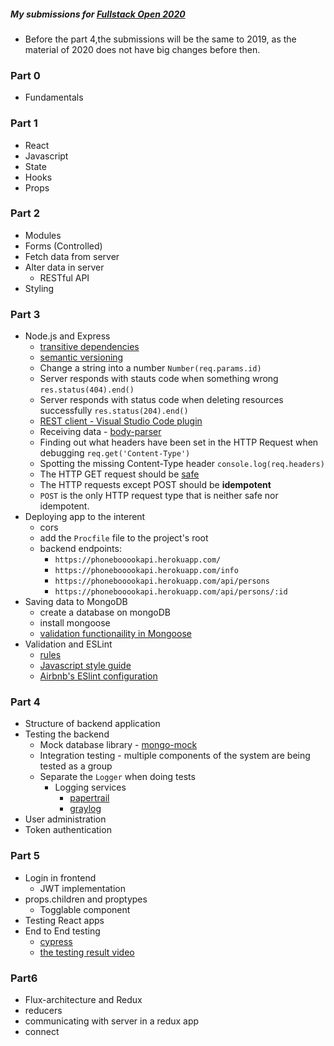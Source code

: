 ##### My submissions for [Fullstack Open 2020](https://fullstack-hy2020.github.io/en/)

- Before the part 4,the submissions will be the same to 2019, as the material of 2020 does not have big changes before then.

### Part 0

- Fundamentals

### Part 1

- React
- Javascript
- State
- Hooks
- Props

### Part 2

- Modules
- Forms (Controlled)
- Fetch data from server
- Alter data in server
  - RESTful API
- Styling

### Part 3

- Node.js and Express
  - [transitive dependencies](https://lexi-lambda.github.io/blog/2016/08/24/understanding-the-npm-dependency-model/)
  - [semantic versioning](https://docs.npmjs.com/about-semantic-versioning)
  - Change a string into a number `Number(req.params.id)`
  - Server responds with stauts code when something wrong `res.status(404).end()`
  - Server responds with status code when deleting resources successfully `res.status(204).end()`
  - [REST client - Visual Studio Code plugin](https://marketplace.visualstudio.com/items?itemName=humao.rest-client)
  - Receiving data - [body-parser](https://github.com/expressjs/body-parser)
  - Finding out what headers have been set in the HTTP Request when debugging `req.get('Content-Type')`
  - Spotting the missing Content-Type header `console.log(req.headers)`
  - The HTTP GET request should be [safe](https://www.w3.org/Protocols/rfc2616/rfc2616-sec9.html)
  - The HTTP requests except POST should be **idempotent**
  - `POST` is the only HTTP request type that is neither safe nor idempotent.
- Deploying app to the interent
  - cors
  - add the `Procfile` file to the project's root
  - backend endpoints:
    - `https://phonebooookapi.herokuapp.com/`
    - `https://phonebooookapi.herokuapp.com/info`
    - `https://phonebooookapi.herokuapp.com/api/persons`
    - `https://phonebooookapi.herokuapp.com/api/persons/:id`
- Saving data to MongoDB
  - create a database on mongoDB
  - install mongoose
  - [validation functionaility in Mongoose](https://mongoosejs.com/docs/validation.html)
- Validation and ESLint
  - [rules](https://eslint.org/docs/rules/)
  - [Javascript style guide](https://github.com/airbnb/javascript)
  - [Airbnb's ESlint configuration](https://github.com/airbnb/javascript/tree/master/packages/eslint-config-airbnb)

### Part 4

- Structure of backend application
- Testing the backend
  - Mock database library - [mongo-mock](https://github.com/williamkapke/mongo-mock)
  - Integration testing - multiple components of the system are being tested as a group
  - Separate the `Logger` when doing tests
    - Logging services
      - [papertrail](https://www.papertrail.com/)
      - [graylog](https://www.graylog.org/)
- User administration
- Token authentication

### Part 5

- Login in frontend
  - JWT implementation
- props.children and proptypes
  - Togglable component
- Testing React apps
- End to End testing
  - [cypress](https://www.cypress.io/)
  - [the testing result video](https://raw.githubusercontent.com/jenny07007/fullstackopen2020/master/part5/bloglist-frontend/cypress/videos/blog_app_login_form.speck.js.mp4)

### Part6

- Flux-architecture and Redux
- reducers
- communicating with server in a redux app
- connect
